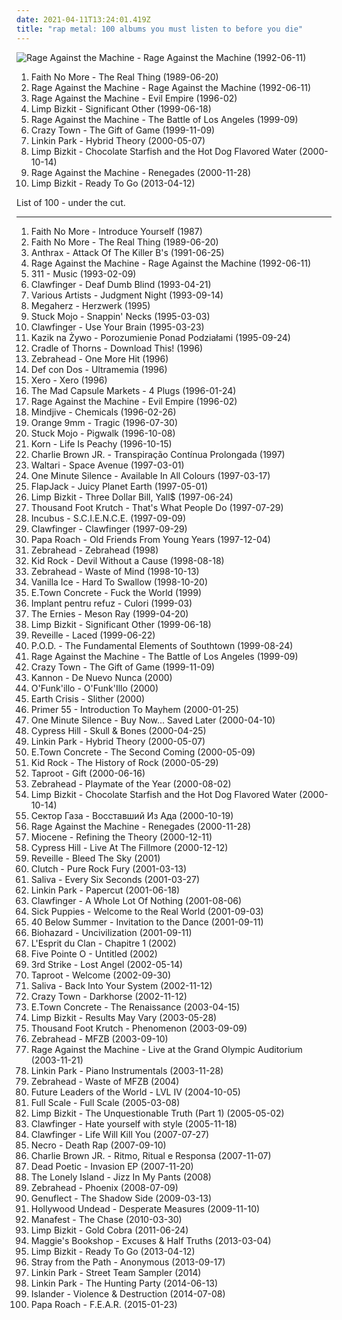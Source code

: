 ```yaml
---
date: 2021-04-11T13:24:01.419Z
title: "rap metal: 100 albums you must listen to before you die"
---
```

![Rage Against the Machine - Rage Against the Machine (1992-06-11)](https://img.discogs.com/iTqMk9mKwHL-LEb8Y7xZsdugBxo=/fit-in/591x778/filters:strip_icc():format(jpeg):mode_rgb():quality(90)/discogs-images/R-1113698-1221514241.jpeg.jpg "Rage Against the Machine - Rage Against the Machine (1992-06-11)")
<ol class="albums">
<li data-cover="http://coverartarchive.org/release/bdc6f2fe-cc88-3bdc-93f9-4c69d1f94d64/9560736864-500.jpg" data-tags="alternative metal, alternative rock, rock" role="button">Faith No More - The Real Thing (1989-06-20)</li>
<li data-cover="https://img.discogs.com/iTqMk9mKwHL-LEb8Y7xZsdugBxo=/fit-in/591x778/filters:strip_icc():format(jpeg):mode_rgb():quality(90)/discogs-images/R-1113698-1221514241.jpeg.jpg" data-tags="rock" role="button">Rage Against the Machine - Rage Against the Machine (1992-06-11)</li>
<li data-cover="http://coverartarchive.org/release/761086d5-3b0d-4fce-a9df-9a646b4e373b/14847715902-500.jpg" data-tags="rock, alternative" role="button">Rage Against the Machine - Evil Empire (1996-02)</li>
<li data-cover="http://coverartarchive.org/release/be3e00aa-368a-3f09-ac96-cd094e9a7151/3234514330-500.jpg" data-tags="nu metal" role="button">Limp Bizkit - Significant Other (1999-06-18)</li>
<li data-cover="http://coverartarchive.org/release/962df9d5-0ab5-4f90-97d9-99cb0ab52360/2939556829-500.jpg" data-tags="rock" role="button">Rage Against the Machine - The Battle of Los Angeles (1999-09)</li>
<li data-cover="https://img.discogs.com/00JxH-GC78GMdkj_qkb47ZwJ3OE=/fit-in/600x600/filters:strip_icc():format(jpeg):mode_rgb():quality(90)/discogs-images/R-4420449-1364407920-8248.jpeg.jpg" data-tags="rapcore" role="button">Crazy Town - The Gift of Game (1999-11-09)</li>
<li data-cover="http://coverartarchive.org/release/f0cd4041-f859-4b97-b563-3b5f33f98d9d/14504927551-500.jpg" data-tags="nu metal, rock" role="button">Linkin Park - Hybrid Theory (2000-05-07)</li>
<li data-cover="http://coverartarchive.org/release/db6705c1-7e7c-4497-ae08-12b7d22ab4e2/4710678617-500.jpg" data-tags="nu metal" role="button">Limp Bizkit - Chocolate Starfish and the Hot Dog Flavored Water (2000-10-14)</li>
<li data-cover="http://coverartarchive.org/release/1c293abc-3993-3d1d-bb8d-e8fe18621488/9245164218-500.jpg" data-tags="rock, alternative rock" role="button">Rage Against the Machine - Renegades (2000-11-28)</li>
<li data-cover="http://coverartarchive.org/release/1f8785cd-3f06-4ceb-8f26-623417f44c45/4182280626-500.jpg" data-tags="rapcore, rap metal, metal, nu metal" role="button">Limp Bizkit - Ready To Go (2013-04-12)</li>
</ol>
List of 100 - under the cut.
<!-- more -->

_________________

<ol class="albums">
<li data-cover="https://img.discogs.com/Qo-yFDhFRNOsBEjGJJ0bpwFX5ik=/fit-in/587x567/filters:strip_icc():format(jpeg):mode_rgb():quality(90)/discogs-images/R-1709098-1421535721-3732.jpeg.jpg" data-tags="alternative metal, funk metal" role="button">
Faith No More - Introduce Yourself (1987)
</li>
<li data-cover="http://coverartarchive.org/release/bdc6f2fe-cc88-3bdc-93f9-4c69d1f94d64/9560736864-500.jpg" data-tags="alternative metal, alternative rock, rock" role="button">
Faith No More - The Real Thing (1989-06-20)
</li>
<li data-cover="https://img.discogs.com/VzN45zXImahjUa_1jCEsDLm65mY=/fit-in/600x431/filters:strip_icc():format(jpeg):mode_rgb():quality(90)/discogs-images/R-9819339-1486826461-9725.jpeg.jpg" data-tags="thrash metal" role="button">
Anthrax - Attack Of The Killer B's (1991-06-25)
</li>
<li data-cover="https://img.discogs.com/iTqMk9mKwHL-LEb8Y7xZsdugBxo=/fit-in/591x778/filters:strip_icc():format(jpeg):mode_rgb():quality(90)/discogs-images/R-1113698-1221514241.jpeg.jpg" data-tags="rock" role="button">
Rage Against the Machine - Rage Against the Machine (1992-06-11)
</li>
<li data-cover="http://coverartarchive.org/release/84e9071c-cac7-42f6-9043-4ee04d215eea/5609681827-500.jpg" data-tags="rock" role="button">
311 - Music (1993-02-09)
</li>
<li data-cover="https://img.discogs.com/DJMNsVbbAmqpb2pyttl8st3xo70=/fit-in/600x595/filters:strip_icc():format(jpeg):mode_rgb():quality(90)/discogs-images/R-369994-1362438913-5417.jpeg.jpg" data-tags="crossover, rap metal" role="button">
Clawfinger - Deaf Dumb Blind (1993-04-21)
</li>
<li data-cover="http://coverartarchive.org/release/16e433c3-1afe-43a8-be20-5441529c8d48/4864202701-500.jpg" data-tags="soundtrack" role="button">
Various Artists - Judgment Night (1993-09-14)
</li>
<li data-cover="http://coverartarchive.org/release/125b1731-f5b0-4542-96a3-c05c025f877c/23724829556-500.jpg" data-tags="alternative metal" role="button">
Megaherz - Herzwerk (1995)
</li>
<li data-cover="http://coverartarchive.org/release/5fc148b8-c043-4cae-9854-70cf33ba423e/27349613589-500.jpg" data-tags="crossover" role="button">
Stuck Mojo - Snappin' Necks (1995-03-03)
</li>
<li data-cover="https://img.discogs.com/I5XVwwBubUKRhOn2vi1WUKid2zU=/fit-in/600x585/filters:strip_icc():format(jpeg):mode_rgb():quality(90)/discogs-images/R-374239-1486079021-3066.jpeg.jpg" data-tags="crossover" role="button">
Clawfinger - Use Your Brain (1995-03-23)
</li>
<li data-cover="http://coverartarchive.org/release/ff040c58-bc69-4fc6-a6b1-34da0d16dd0e/7231670487-500.jpg" data-tags="crossover, rapcore, nu metal, rap metal, litza" role="button">
Kazik na Żywo - Porozumienie Ponad Podziałami (1995-09-24)
</li>
<li data-cover="https://img.discogs.com/mfwqPIQKEMwzKlu30bdNhKy50J8=/fit-in/600x586/filters:strip_icc():format(jpeg):mode_rgb():quality(90)/discogs-images/R-1348197-1290451278.jpeg.jpg" data-tags="alternative metal, rapcore, nu metal, rap metal" role="button">
Cradle of Thorns - Download This! (1996)
</li>
<li data-cover="https://img.discogs.com/leYdT1bRsPV-wahrTj3Wo9jP1_E=/fit-in/600x358/filters:strip_icc():format(jpeg):mode_rgb():quality(90)/discogs-images/R-12165416-1529611151-9094.jpeg.jpg" data-tags="rap metal" role="button">
Zebrahead - One More Hit (1996)
</li>
<li data-cover="https://img.discogs.com/aVZevwp2axHZDWkCKzHcMSIcnwI=/fit-in/428x418/filters:strip_icc():format(jpeg):mode_rgb():quality(90)/discogs-images/R-2711681-1297618336.jpeg.jpg" data-tags="metal, rock, espanol, rap metal, def con dos, defcondos, originales" role="button">
Def con Dos - Ultramemia (1996)
</li>
<li data-cover="http://coverartarchive.org/release/432ce392-0177-4316-b063-b9649ba35542/3789050212-500.jpg" data-tags="rap metal" role="button">
Xero - Xero (1996)
</li>
<li data-cover="https://img.discogs.com/NIv_lYinHC8at3EeQntemnpXHlc=/fit-in/600x596/filters:strip_icc():format(jpeg):mode_rgb():quality(90)/discogs-images/R-1260221-1402325740-4191.jpeg.jpg" data-tags="metal, japanese, punk, industrial, rapcore, digital hardcore, rap metal, mixture rock" role="button">
The Mad Capsule Markets - 4 Plugs (1996-01-24)
</li>
<li data-cover="http://coverartarchive.org/release/761086d5-3b0d-4fce-a9df-9a646b4e373b/14847715902-500.jpg" data-tags="rock, alternative" role="button">
Rage Against the Machine - Evil Empire (1996-02)
</li>
<li data-cover="https://img.discogs.com/wLzLQ-Nk8pVas76Q6IIjAZyG_oc=/fit-in/599x600/filters:strip_icc():format(jpeg):mode_rgb():quality(90)/discogs-images/R-369046-1282594752.jpeg.jpg" data-tags="hip-hop, hip hop, alternative, hardcore, swedish, funk, rapcore, nu metal, hardcore rap, rap metal" role="button">
Mindjive - Chemicals (1996-02-26)
</li>
<li data-cover="http://coverartarchive.org/release/21a60452-e258-4d1d-bc29-954fab7669d0/19842178524-500.jpg" data-tags="alternative metal, crossover, post-hardcore, rapcore, rap metal, groove metal, atlantic records, 90s albums that do not suck, d sardy, sardy" role="button">
Orange 9mm - Tragic (1996-07-30)
</li>
<li data-cover="http://coverartarchive.org/release/24db522a-0d76-454b-97d8-496f5e7f9afc/27349659779-500.jpg" data-tags="rap metal" role="button">
Stuck Mojo - Pigwalk (1996-10-08)
</li>
<li data-cover="http://coverartarchive.org/release/c93f6a84-0822-472f-ba7d-a49e475a9a43/4088021294-500.jpg" data-tags="nu metal" role="button">
Korn - Life Is Peachy (1996-10-15)
</li>
<li data-cover="http://coverartarchive.org/release/e9bdf2fc-fd7f-4ce1-aa04-10112f26c594/26844289820-500.jpg" data-tags="rock, skate punk" role="button">
Charlie Brown JR. - Transpiração Contínua Prolongada (1997)
</li>
<li data-cover="https://img.discogs.com/GVqdz6MgH8AZotQDJXBG8Ez5n9g=/fit-in/461x403/filters:strip_icc():format(jpeg):mode_rgb():quality(90)/discogs-images/R-1341568-1284146370.jpeg.jpg" data-tags="cyber metal" role="button">
Waltari - Space Avenue (1997-03-01)
</li>
<li data-cover="https://img.discogs.com/8ToUybb-vm5Jzb9vQ39DUMOzl00=/fit-in/150x150/filters:strip_icc():format(jpeg):mode_rgb():quality(90)/discogs-images/R-2574245-1336478814.jpeg.jpg" data-tags="rapcore, rap metal" role="button">
One Minute Silence - Available In All Colours (1997-03-17)
</li>
<li data-cover="http://coverartarchive.org/release/5fe78fdd-bbfd-4203-b55c-f587219282c1/5326676109-500.jpg" data-tags="hardcore" role="button">
FlapJack - Juicy Planet Earth (1997-05-01)
</li>
<li data-cover="https://img.discogs.com/FgdEQBXFd7GTQi4f9CjkNGRTPis=/fit-in/600x935/filters:strip_icc():format(jpeg):mode_rgb():quality(90)/discogs-images/R-6088542-1410770631-6518.jpeg.jpg" data-tags="nu metal, rapcore" role="button">
Limp Bizkit - Three Dollar Bill, Yall$ (1997-06-24)
</li>
<li data-cover="http://coverartarchive.org/release/a6988fe8-843c-4800-b569-827885402c23/26961870135-500.jpg" data-tags="alternative rock, rap metal, rap rock" role="button">
Thousand Foot Krutch - That's What People Do (1997-07-29)
</li>
<li data-cover="http://coverartarchive.org/release/18622368-24e9-45ce-93d5-be2e4f45b3b3/8631104442-500.jpg" data-tags="alternative rock, funk metal, rock" role="button">
Incubus - S.C.I.E.N.C.E. (1997-09-09)
</li>
<li data-cover="http://coverartarchive.org/release/dc15e8e7-33ce-4b3c-a802-6dcc71c5f596/5337928255-500.jpg" data-tags="industrial metal, rapcore, industrial" role="button">
Clawfinger - Clawfinger (1997-09-29)
</li>
<li data-cover="http://coverartarchive.org/release/ff1f54ea-6e5d-4b61-b1e8-64371bbe3d44/1735086782-500.jpg" data-tags="rapcore, nu metal" role="button">
Papa Roach - Old Friends From Young Years (1997-12-04)
</li>
<li data-cover="http://coverartarchive.org/release/0b726e79-5a5f-48d5-941e-430c89d979c1/1545188225-500.jpg" data-tags="funk, pop punk, rap metal" role="button">
Zebrahead - Zebrahead (1998)
</li>
<li data-cover="https://img.discogs.com/WxfrcTp_H4S6YtLNXKYoACQtjmY=/fit-in/500x500/filters:strip_icc():format(jpeg):mode_rgb():quality(90)/discogs-images/R-372960-1119523483.jpg.jpg" data-tags="rock, hard rock" role="button">
Kid Rock - Devil Without a Cause (1998-08-18)
</li>
<li data-cover="http://coverartarchive.org/release/353d95fc-d4a9-45aa-9d7f-2f0a4b911412/1545454230-500.jpg" data-tags="pop punk" role="button">
Zebrahead - Waste of Mind (1998-10-13)
</li>
<li data-cover="http://coverartarchive.org/release/11442ac1-9cb6-4ea7-8911-197c06cd27ef/21233361274-500.jpg" data-tags="hip-hop, rock, rap, 90s, alternative metal, rapcore, nu metal, rap metal, hybrid, casey chaos" role="button">
Vanilla Ice - Hard To Swallow (1998-10-20)
</li>
<li data-cover="https://via.placeholder.com/450" data-tags="metalcore, rap metal, njhc" role="button">
E.Town Concrete - Fuck the World (1999)
</li>
<li data-cover="https://img.discogs.com/LW7K1cD4XSQNCS9554QKX7cmnjk=/fit-in/600x943/filters:strip_icc():format(jpeg):mode_rgb():quality(90)/discogs-images/R-3559797-1335273636.jpeg.jpg" data-tags="rap metal" role="button">
Implant pentru refuz - Culori (1999-03)
</li>
<li data-cover="https://img.discogs.com/BfJJnLsJ4rxNi0Ue8RtTQ5pRAGY=/fit-in/594x586/filters:strip_icc():format(jpeg):mode_rgb():quality(90)/discogs-images/R-1405689-1269161750.jpeg.jpg" data-tags="alternative metal, rapcore, nu metal, rap metal" role="button">
The Ernies - Meson Ray (1999-04-20)
</li>
<li data-cover="http://coverartarchive.org/release/be3e00aa-368a-3f09-ac96-cd094e9a7151/3234514330-500.jpg" data-tags="nu metal" role="button">
Limp Bizkit - Significant Other (1999-06-18)
</li>
<li data-cover="http://coverartarchive.org/release/894f7e0f-224b-4e6b-b289-0485449efb2d/9607489333-500.jpg" data-tags="rapcore, nu metal" role="button">
Reveille - Laced (1999-06-22)
</li>
<li data-cover="http://coverartarchive.org/release/8227ec30-5bd0-44f3-90a4-05996f8fe902/15634524801-500.jpg" data-tags="nu metal" role="button">
P.O.D. - The Fundamental Elements of Southtown (1999-08-24)
</li>
<li data-cover="http://coverartarchive.org/release/962df9d5-0ab5-4f90-97d9-99cb0ab52360/2939556829-500.jpg" data-tags="rock" role="button">
Rage Against the Machine - The Battle of Los Angeles (1999-09)
</li>
<li data-cover="https://img.discogs.com/00JxH-GC78GMdkj_qkb47ZwJ3OE=/fit-in/600x600/filters:strip_icc():format(jpeg):mode_rgb():quality(90)/discogs-images/R-4420449-1364407920-8248.jpeg.jpg" data-tags="rapcore" role="button">
Crazy Town - The Gift of Game (1999-11-09)
</li>
<li data-cover="https://img.discogs.com/ZsQ2SoSmNr8hFIumtfLBrXC35P8=/fit-in/300x298/filters:strip_icc():format(jpeg):mode_rgb():quality(90)/discogs-images/R-3489006-1332406879.jpeg.jpg" data-tags="rap metal" role="button">
Kannon - De Nuevo Nunca (2000)
</li>
<li data-cover="https://img.discogs.com/990QvNo7eWnAzNhZ9wsWa9gDlf0=/fit-in/532x528/filters:strip_icc():format(jpeg):mode_rgb():quality(90)/discogs-images/R-6846409-1427854450-6351.jpeg.jpg" data-tags="jazz, pop, rock, soul, instrumental, acoustic, motown, funk metal, funk, funky, groovy, funk rock, rap metal, jecks" role="button">
O'Funk'illo - O'Funk'Illo (2000)
</li>
<li data-cover="http://coverartarchive.org/release/8af8ebb0-3e70-4f2a-90e2-3281948f783b/25304232624-500.jpg" data-tags="hardcore, nu metal" role="button">
Earth Crisis - Slither (2000)
</li>
<li data-cover="http://coverartarchive.org/release/ab8dadc1-9c12-4649-992a-64cad3c3b30e/27436513350-500.jpg" data-tags="crossover, rapcore" role="button">
Primer 55 - Introduction To Mayhem (2000-01-25)
</li>
<li data-cover="https://img.discogs.com/CtGOJP1-ANTLWbi3aMfENTk-xB4=/fit-in/597x600/filters:strip_icc():format(jpeg):mode_rgb():quality(90)/discogs-images/R-1603844-1387496898-8916.jpeg.jpg" data-tags="rapcore" role="button">
One Minute Silence - Buy Now... Saved Later (2000-04-10)
</li>
<li data-cover="https://img.discogs.com/-FTLXlXt_wEClCPah1OnIfjAmQE=/fit-in/450x450/filters:strip_icc():format(jpeg):mode_rgb():quality(90)/discogs-images/R-519605-1264963269.jpeg.jpg" data-tags="rapcore, hip-hop" role="button">
Cypress Hill - Skull & Bones (2000-04-25)
</li>
<li data-cover="http://coverartarchive.org/release/f0cd4041-f859-4b97-b563-3b5f33f98d9d/14504927551-500.jpg" data-tags="nu metal, rock" role="button">
Linkin Park - Hybrid Theory (2000-05-07)
</li>
<li data-cover="https://via.placeholder.com/450" data-tags="metalcore" role="button">
E.Town Concrete - The Second Coming (2000-05-09)
</li>
<li data-cover="http://coverartarchive.org/release/caf9d8da-d295-37b8-938c-3bb92c769425/15775067834-500.jpg" data-tags="hard rock" role="button">
Kid Rock - The History of Rock (2000-05-29)
</li>
<li data-cover="https://img.discogs.com/iYLwOxh7VXggVh0wKh6ACOy0tpc=/fit-in/600x587/filters:strip_icc():format(jpeg):mode_rgb():quality(90)/discogs-images/R-368241-1186356382.jpeg.jpg" data-tags="nu metal" role="button">
Taproot - Gift (2000-06-16)
</li>
<li data-cover="http://coverartarchive.org/release/db66e6ec-b295-4f64-bd96-9311186d0df0/5571534834-500.jpg" data-tags="pop punk, punk rock, rapcore" role="button">
Zebrahead - Playmate of the Year (2000-08-02)
</li>
<li data-cover="http://coverartarchive.org/release/db6705c1-7e7c-4497-ae08-12b7d22ab4e2/4710678617-500.jpg" data-tags="nu metal" role="button">
Limp Bizkit - Chocolate Starfish and the Hot Dog Flavored Water (2000-10-14)
</li>
<li data-cover="https://img.discogs.com/mGd3htHtlTpj-g7sSXwgubpRtG0=/fit-in/600x613/filters:strip_icc():format(jpeg):mode_rgb():quality(90)/discogs-images/R-5107767-1384783179-8768.jpeg.jpg" data-tags="metal, rapcore" role="button">
Сектор Газа - Восставший Из Ада (2000-10-19)
</li>
<li data-cover="http://coverartarchive.org/release/1c293abc-3993-3d1d-bb8d-e8fe18621488/9245164218-500.jpg" data-tags="rock, alternative rock" role="button">
Rage Against the Machine - Renegades (2000-11-28)
</li>
<li data-cover="http://coverartarchive.org/release/8af0b50b-3faa-42e9-9d5e-8ec4fb75c55a/6094688934-500.jpg" data-tags="nu metal" role="button">
Miocene - Refining the Theory (2000-12-11)
</li>
<li data-cover="http://coverartarchive.org/release/d10320a4-2469-4ae5-9157-a7f2c950cf5d/5052431361-500.jpg" data-tags="hip hop, live, alternative hip-hop" role="button">
Cypress Hill - Live At The Fillmore (2000-12-12)
</li>
<li data-cover="https://img.discogs.com/jM53AVFUcRVw5krrxfsOPMgVjyw=/fit-in/600x584/filters:strip_icc():format(jpeg):mode_rgb():quality(90)/discogs-images/R-691440-1421282316-1094.jpeg.jpg" data-tags="rap metal" role="button">
Reveille - Bleed The Sky (2001)
</li>
<li data-cover="http://coverartarchive.org/release/c7c92eab-c53d-47d0-8ae4-92f22d5e3dd8/9285528262-500.jpg" data-tags="stoner rock" role="button">
Clutch - Pure Rock Fury (2001-03-13)
</li>
<li data-cover="http://coverartarchive.org/release/f38a8e29-3c4f-438b-809d-afd2ac0b603b/16490273372-500.jpg" data-tags="nu metal, hard rock" role="button">
Saliva - Every Six Seconds (2001-03-27)
</li>
<li data-cover="https://img.discogs.com/e30r_rG7-F00f9plDFNfCokNYEY=/fit-in/600x467/filters:strip_icc():format(jpeg):mode_rgb():quality(90)/discogs-images/R-3027031-1338046910-3710.jpeg.jpg" data-tags="rap, live, lyrical, rap metal, alternative hard rock, linkin park papercut   nu metal" role="button">
Linkin Park - Papercut (2001-06-18)
</li>
<li data-cover="http://coverartarchive.org/release/092daa69-e70a-46cc-945c-13210ed86e11/20535418229-500.jpg" data-tags="crossover, industrial metal" role="button">
Clawfinger - A Whole Lot Of Nothing (2001-08-06)
</li>
<li data-cover="http://coverartarchive.org/release/f49e0a11-d03b-4034-98b9-61a205d8d1d2/1563647398-500.jpg" data-tags="nu metal" role="button">
Sick Puppies - Welcome to the Real World (2001-09-03)
</li>
<li data-cover="https://via.placeholder.com/450" data-tags="nu metal" role="button">
40 Below Summer - Invitation to the Dance (2001-09-11)
</li>
<li data-cover="http://coverartarchive.org/release/75a5c6f9-00f0-4bf8-8e65-dcc85a6dd8d6/28000220985-500.jpg" data-tags="hardcore" role="button">
Biohazard - Uncivilization (2001-09-11)
</li>
<li data-cover="https://img.discogs.com/lmsMuiDEJ20iJBUGuunW-NC3vco=/fit-in/478x471/filters:strip_icc():format(jpeg):mode_rgb():quality(90)/discogs-images/R-1727141-1332607008.jpeg.jpg" data-tags="metal, hardcore, paris, hardcore metal, metal hardcore, paris hardcore" role="button">
L'Esprit du Clan - Chapitre 1 (2002)
</li>
<li data-cover="http://coverartarchive.org/release/58073fbb-c380-337a-ac6c-40048c3ba83c/25753837881-500.jpg" data-tags="alternative metal, nu metal" role="button">
Five Pointe O - Untitled (2002)
</li>
<li data-cover="http://coverartarchive.org/release/d74363e7-3b88-43b2-8c0e-07b1e2387fe7/11181792802-500.jpg" data-tags="3rd strike" role="button">
3rd Strike - Lost Angel (2002-05-14)
</li>
<li data-cover="http://coverartarchive.org/release/ad94d53f-6937-4966-a532-b60868d800e3/9270145980-500.jpg" data-tags="nu metal, rock, alternative, alternative metal" role="button">
Taproot - Welcome (2002-09-30)
</li>
<li data-cover="http://coverartarchive.org/release/6981ebee-21a4-3a08-8bcd-0cf650dfba12/28535485305-500.jpg" data-tags="rock, nu metal, hard rock" role="button">
Saliva - Back Into Your System (2002-11-12)
</li>
<li data-cover="https://img.discogs.com/VcU3dNkwSmv2PuzUX0KXgPHttx8=/fit-in/600x944/filters:strip_icc():format(jpeg):mode_rgb():quality(90)/discogs-images/R-3956878-1350481267-7256.jpeg.jpg" data-tags="alternative rock, nu metal" role="button">
Crazy Town - Darkhorse (2002-11-12)
</li>
<li data-cover="https://via.placeholder.com/450" data-tags="nu metal, nu-metal" role="button">
E.Town Concrete - The Renaissance (2003-04-15)
</li>
<li data-cover="https://img.discogs.com/kVvo2DTkK2Dzl7sgWMGmEQRnFsc=/fit-in/600x533/filters:strip_icc():format(jpeg):mode_rgb():quality(90)/discogs-images/R-506066-1415177260-6396.jpeg.jpg" data-tags="nu metal, rapcore, rock" role="button">
Limp Bizkit - Results May Vary (2003-05-28)
</li>
<li data-cover="http://coverartarchive.org/release/08902a42-9afa-3337-8267-b333a89dd5da/24702019693-500.jpg" data-tags="alternative rock" role="button">
Thousand Foot Krutch - Phenomenon (2003-09-09)
</li>
<li data-cover="http://coverartarchive.org/release/89169ae4-2f74-462b-be32-f0375e936da0/7479087109-500.jpg" data-tags="punk rock, rapcore" role="button">
Zebrahead - MFZB (2003-09-10)
</li>
<li data-cover="http://coverartarchive.org/release/42607845-fe6a-45cc-af48-95f39c4f9ccb/27933622102-500.jpg" data-tags="live, rock" role="button">
Rage Against the Machine - Live at the Grand Olympic Auditorium (2003-11-21)
</li>
<li data-cover="http://coverartarchive.org/release/c72e8dcd-e7bf-4666-bc7a-d045c4b1b27f/3757445108-500.jpg" data-tags="instrumental, piano" role="button">
Linkin Park - Piano Instrumentals (2003-11-28)
</li>
<li data-cover="https://img.discogs.com/Qdu-fTfhHNWPsvMCia2uNmTX-YA=/fit-in/600x593/filters:strip_icc():format(jpeg):mode_rgb():quality(90)/discogs-images/R-15081361-1597612494-9801.jpeg.jpg" data-tags="pop punk, rapcore" role="button">
Zebrahead - Waste of MFZB (2004)
</li>
<li data-cover="https://img.discogs.com/fg1wPKDODQBB-yBQQDvoryRPyNc=/fit-in/500x500/filters:strip_icc():format(jpeg):mode_rgb():quality(90)/discogs-images/R-3540606-1334495272.jpeg.jpg" data-tags="pop, alternative rock, alternative metal, post-grunge, rap metal, buffalo, discoverockult, western new york, western ny, wny, 2k alternative rock" role="button">
Future Leaders of the World - LVL IV (2004-10-05)
</li>
<li data-cover="https://img.discogs.com/jToqEeCgPTGMDrb8sLl4SCMycRQ=/fit-in/600x597/filters:strip_icc():format(jpeg):mode_rgb():quality(90)/discogs-images/R-765138-1184439787.jpeg.jpg" data-tags="metal, rap, australian, alternative metal, nu metal, rap metal, rap-metal, no-screamo" role="button">
Full Scale - Full Scale (2005-03-08)
</li>
<li data-cover="https://img.discogs.com/F6aOVv8C-vDYnIl_4GVgzevGdus=/fit-in/600x528/filters:strip_icc():format(jpeg):mode_rgb():quality(90)/discogs-images/R-4588605-1435672439-3852.jpeg.jpg" data-tags="nu metal" role="button">
Limp Bizkit - The Unquestionable Truth (Part 1) (2005-05-02)
</li>
<li data-cover="http://coverartarchive.org/release/bc2397a9-bec8-3cb7-8f43-e529c0682d61/10201989296-500.jpg" data-tags="industrial metal, rapcore" role="button">
Clawfinger - Hate yourself with style (2005-11-18)
</li>
<li data-cover="http://coverartarchive.org/release/b1b2a42d-bf7a-3675-bdd4-87bec88019de/10920904348-500.jpg" data-tags="industrial metal, rapcore" role="button">
Clawfinger - Life Will Kill You (2007-07-27)
</li>
<li data-cover="http://coverartarchive.org/release/a98da07a-8577-4e54-b096-6f890d5747df/7790426612-500.jpg" data-tags="death rap" role="button">
Necro - Death Rap (2007-09-10)
</li>
<li data-cover="http://coverartarchive.org/release/855ddbf1-f8f8-4801-b3ec-486768aba72f/10496597840-500.jpg" data-tags="rock, alternative rock, punk rock, nu metal, melodic hardcore, skate punk, hardcore punk, rap metal, oi, charlie brown" role="button">
Charlie Brown JR. - Ritmo, Ritual e Responsa (2007-11-07)
</li>
<li data-cover="https://img.discogs.com/4G-H-6DDVZjFzSip1Pv2moUbqKY=/fit-in/500x500/filters:strip_icc():format(jpeg):mode_rgb():quality(90)/discogs-images/R-5926625-1406511760-9448.jpeg.jpg" data-tags="alternative metal, rapcore, nu metal, rap metal" role="button">
Dead Poetic - Invasion EP (2007-11-20)
</li>
<li data-cover="https://img.discogs.com/VpJJpiVC1XHKuGTa6NUXkQ4VYrs=/fit-in/500x500/filters:strip_icc():format(jpeg):mode_rgb():quality(90)/discogs-images/R-1756424-1241347657.jpeg.jpg" data-tags="metal, female, rock, punk, dirty south, christian rock, hate, piece of shit, evil, hoe, rap metal, sucks, brutal death metal, no, shut up, shut the fuck up, loser, ponyrape, really really bad, gross, crap crap crap, total shit, douche, fuck you, tubgirl, i hate you, wristslitters, die, officially shallow, mallcore, murderer, fuck off, overrated crap, uncomfortable, fagcore, idiots, homophobe, dead dead dead, crimes against humanity, avoid, faggotcore, bitch cannot write her own music, whorecore, homophobic, mtv cocksuckers, ho, dirty bitch, dirty whore, little bitch, music for fags like realmonster, pure garbage, shit music, brains are between her legs not on her shoulders, pop slut, whore untalented, wigger, utter shit, fucking terrible, a placebo for coronary heart disease, black folk call them the devils, nambla approved, christopher walken eating escargot, reports of statutory rape are on the rise because of you, satirised by rowan atkinson at my barbecue luncheon, september 11 just wasnt enough for these people, not hip-hop, your music has been shredded for bedding, talentless hack, dumbass, psy-emo, sterile, get crunk, pedophile" role="button">
The Lonely Island - Jizz In My Pants (2008)
</li>
<li data-cover="https://img.discogs.com/_C_mdbsSG1ja8F81cZJ3qMXDQlU=/fit-in/600x597/filters:strip_icc():format(jpeg):mode_rgb():quality(90)/discogs-images/R-3316480-1325961296.jpeg.jpg" data-tags="punk rock" role="button">
Zebrahead - Phoenix (2008-07-09)
</li>
<li data-cover="https://img.discogs.com/NkaY54qOuNqp8mIHY-QNp8ZIA9o=/fit-in/225x225/filters:strip_icc():format(jpeg):mode_rgb():quality(90)/discogs-images/R-2861822-1304452223.jpeg.jpg" data-tags="rapcore, nu metal, rap metal, reveille, genuflect" role="button">
Genuflect - The Shadow Side (2009-03-13)
</li>
<li data-cover="http://coverartarchive.org/release/f8c8649a-bd26-471d-a289-26a471ae94ec/25925529731-500.jpg" data-tags="rapcore" role="button">
Hollywood Undead - Desperate Measures (2009-11-10)
</li>
<li data-cover="https://img.discogs.com/MuSxo6UNSiJKFq_PIRIucpNcLa8=/fit-in/400x400/filters:strip_icc():format(jpeg):mode_rgb():quality(90)/discogs-images/R-3227335-1321338342.jpeg.jpg" data-tags="hip-hop, rapcore, manafest" role="button">
Manafest - The Chase (2010-03-30)
</li>
<li data-cover="http://coverartarchive.org/release/6bd6e65f-2584-4a20-a88d-695d32ed429d/7687347287-500.jpg" data-tags="rapcore, nu metal" role="button">
Limp Bizkit - Gold Cobra (2011-06-24)
</li>
<li data-cover="https://img.discogs.com/pqWWbvEQPQyANncWCPljVE_yYMk=/fit-in/500x500/filters:strip_icc():format(jpeg):mode_rgb():quality(90)/discogs-images/R-8700207-1466879312-6175.jpeg.jpg" data-tags="alternative metal, rap metal" role="button">
Maggie's Bookshop - Excuses & Half Truths (2013-03-04)
</li>
<li data-cover="http://coverartarchive.org/release/1f8785cd-3f06-4ceb-8f26-623417f44c45/4182280626-500.jpg" data-tags="rapcore, rap metal, metal, nu metal" role="button">
Limp Bizkit - Ready To Go (2013-04-12)
</li>
<li data-cover="http://coverartarchive.org/release/68595a05-804f-4895-bdb0-ff56369dad8b/5327569529-500.jpg" data-tags="chaotic hardcore" role="button">
Stray from the Path - Anonymous (2013-09-17)
</li>
<li data-cover="https://img.discogs.com/0QkGI95bPLoZPaGHE-40muWXd-M=/fit-in/600x605/filters:strip_icc():format(jpeg):mode_rgb():quality(90)/discogs-images/R-7251790-1437206596-8343.jpeg.jpg" data-tags="rap metal, nu-metal" role="button">
Linkin Park - Street Team Sampler (2014)
</li>
<li data-cover="http://coverartarchive.org/release/cf1c9b8d-544d-4741-99b6-d3e06f001417/11796648242-500.jpg" data-tags="rock, alternative rock, alternative metal" role="button">
Linkin Park - The Hunting Party (2014-06-13)
</li>
<li data-cover="http://coverartarchive.org/release/cce3142b-f5ff-4e50-afd3-ca745303c3e4/7793838406-500.jpg" data-tags="metal, hardcore, nu metal, rap metal" role="button">
Islander - Violence & Destruction (2014-07-08)
</li>
<li data-cover="http://coverartarchive.org/release/d8eecb80-98fd-4dfe-9193-d708f233771d/8757779647-500.jpg" data-tags="alternative metal, rock, alternative rock" role="button">
Papa Roach - F.E.A.R. (2015-01-23)
</li>
</ol>